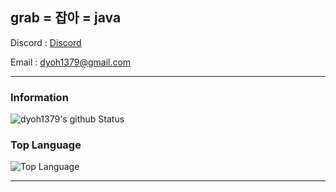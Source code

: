 grab = 잡아 = java
---
Discord : [Discord](https://discord.gg/YcTSn5N)

Email : [dyoh1379@gmail.com](mailto:dyoh1379@gmail.com)

---

### Information
![dyoh1379's github Status](https://github-readme-stats-git-masterrstaa-rickstaa.vercel.app/api?username=dyoh1379&show_icons=true&theme=tokyonight)

### Top Language
![Top Language](https://github-readme-stats-git-masterrstaa-rickstaa.vercel.app/api/top-langs/?username=dyoh1379&theme=tokyonight)<br/>

---

